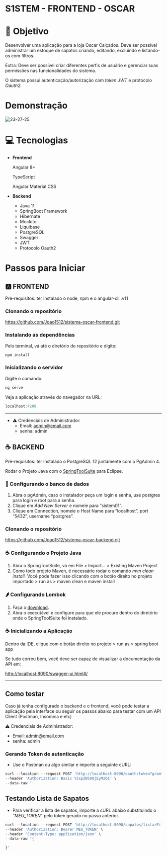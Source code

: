 # S1STEM - FRONTEND - OSCAR

# 🎯 Objetivo

Desenvolver uma aplicação para a loja Oscar Calçados. Deve ser possível administrar um estoque de sapatos criando, editando, excluindo e listando-os com filtros.

Extra: Deve ser possível criar diferentes perfis de usuário e gerenciar suas permissões nas funcionalidades do sistema.

O sistema possui autenticação/autorização com *token JWT* e protocolo *Oauth2.*

# Demonstração
![23-27-25](https://user-images.githubusercontent.com/43080476/152084981-25e2fcc5-f745-4ae1-a16d-f9b37978da14.gif)

# 💻 Tecnologias

- **Frontend**
    
    Angular 8+
    
    TypeScript
    
    Angular Material CSS
    
- **Backend**
    - Java 11
    - SpringBoot Framework
    - Hibernate
    - Mockito
    - Liquibase
    - PostgreSQL
    - Swagger
    - JWT
    - Protocolo Oauth2

# Passos para Iniciar

## 🅰️ **FRONTEND**

Pré-requisitos: ter instalado o node, npm e o angular-cli .v11

### Clonando o repositório

https://github.com/Joao1512/sistema-oscar-frontend.git

### Instalando as dependências

Pelo terminal, vá até o diretório do repositório e digite: 

```jsx
npm install
```

### Inicializando o servidor

Digite o comando:

```jsx
ng serve
```

Veja a aplicação através do navegador na URL:

```jsx
localhost:4200
```

---

- ⚠️ Credenciais de Administrador:
    - Email: admin@email.com
    - senha: admin

## ☕ BACKEND

Pré-requisitos: ter instalado o PostgreSQL 12 juntamente com o PgAdmin 4.

Rodar o Projeto Java com o [SpringToolSuite](https://spring.io/tools) para Eclipse.

### 💾 Configurando o banco de dados

1. Abra o pgAdmin, caso o instalador peça um login e senha, use postgres para login e root para a senha.
2. Clique em *Add New Server* e nomeie para “sistem01”.
3. Clique em Connection, nomeie o Host Name para “localhost”, port “5432”, username “postgres”.

### Clonando o repositório

https://github.com/Joao1512/sistema-oscar-backend.git
### ☕ Configurando o Projeto Java

1. Abra o SpringToolSuite, vá em File > Import... > Existing Maven Project
2. Como todo projeto Maven, é necessário rodar o comando *mvn clean install.* Você pode fazer isso clicando com o botão direito no projeto importado > run as > maven clean e maven install

### 🌶️ Configurando Lombok

1. Faça o [download](https://projectlombok.org/download).
2. Abra o executável e configure para que ele procure dentro do diretório onde o SpringToolSuite foi instalado.

### ☕ Inicializando a Aplicação

Dentro da IDE, clique com o botão direito no projeto > run as > spring boot app

Se tudo correu bem, você deve ser capaz de visualizar a documentação da API em:

[http://localhost:8090/swagger-ui.html#/](http://localhost:8090/swagger-ui.html#/)

---

## Como testar
Caso já tenha configurado o backend e o frontend, você pode testar a aplicação pela interface ou seguir os passos abaixo para testar com um API Client (Postman, Insomnia e etc)

⚠️ Credenciais de Administrador:

- Email: admin@email.com
- senha: admin

### Gerando Token de autenticação

- Use o Postman ou algo similar e importe a seguinte cURL:

```jsx
curl --location --request POST 'http://localhost:8090/oauth/token?grant_type=password&username=admin@email.com&password=admin' \
--header 'Authorization: Basic Y2xpZW50OjEyMzQ1' \
--data-raw ''
```

## Testando Lista de Sapatos

- Para verificar a lista de sapatos, importe a cURL abaixo substituindo o “*MEU_TOKEN*” pelo token gerado no passo anterior.

```jsx
curl --location --request POST 'http://localhost:8090/sapatos/listarFiltrado' \
--header 'Authorization: Bearer MEU_TOKEN' \
--header 'Content-Type: application/json' \
--data-raw '{

}'
```
